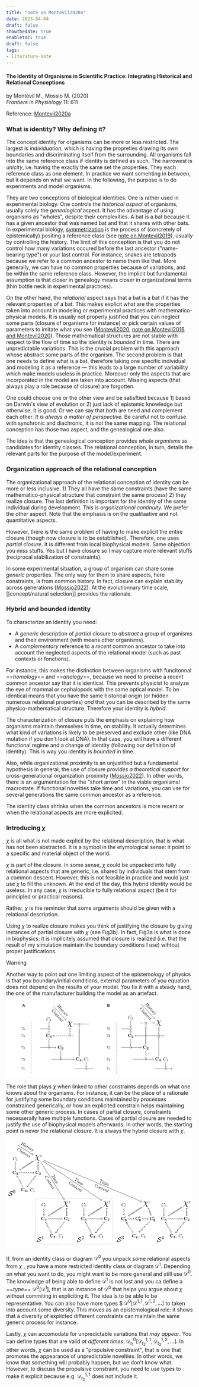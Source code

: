 ```yaml
---
title: "note on Montevil2020a"
date: 2023-04-04
draft: false
showthedate: true
enabletoc: true
draft: false
tags:
- literature-note
---
```


#### **The Identity of Organisms in Scientific Practice: Integrating Historical and Relational Conceptions**     
by Montévil M., Mossio M. (2020)         
*Frontiers in Physiology* 11: 611       

Reference: [Montevil2020a](reference/Montevil2020a.md)


### What is identity? Why defining it?

The concept identity for organisms can be more or less restricted. The largest is *individuation*, which is having the propreties drawing its own boundaries and discriminating itself from the surrounding.  All organisms fall into the same reference class if identity is defined as such. The narrowest is *unicity*, i.e. having the exactly the same set the properties. They each reference class as one element. In practice we want somehting in between, but it depends on what we want. In the following, the purpose is to do experiments and model organisms.

They are two conceptions of biological identities. One is rather used in experimental biology. One controls the *historical aspect* of organisms, usually solely the *genealogical* aspect. It has the advantage of using organisms as "wholes", despite their complexities. A bat is a bat because it has a given ancestor that was named bat and that it shares with other bats. In experimental biology, [symmetrization](concept/symmetrization.md) is the process of (concretely of epistemically) positing a reference class (see [note on Montevil2019](note/note%20on%20Montevil2019.md)), usually by controlling the history. The limit of this conception is that you do not control how many variations occured before the last ancestor ("name-bearing type") or your last control. For instance, snakes are tetrapods because we refer to a common ancestor to name them like that. More generally, we can have no common properties because of variations, and be within the same reference class. However, the implicit but fundamental assumption is that closer in genealogy means closer in organizational terms (thin bottle neck in experimental practices).

On the other hand, the *relational* aspect says that a bat is a bat if it has the relevant properties of a bat. This makes explicit what are the properties taken into account in modeling or experimental practices with mathematico-physical models. It is usually not properly justified that you can neglect some parts (closure of organisms for instance) or pick certain values of parameters to imitate what you see ([Montevil2020](reference/Montevil2020.md), [note on Montevil2016 and Montevil2020](note/note%20on%20Montevil2016%20and%20Montevil2020.md)). Those mathematical structures are not stable with respect to the flow of time so the identity is *bounded* in time. There are unpredictable variations. This is the crucial problem with this approach whose abstract some parts of the organism. The second problem is that one needs to define what is a bat, therefore taking one specific individual and modeling it as a reference — this leads to a large number of variability which make models useless in practice. Moreover only the aspects that are incorporated in the model are taken into account. Missing aspects (that always play a role because of closure) are forgotten. 

One could choose one or the other view and be satisftied because 1) based on Darwin's view of evolution or 2) just lack of epistemic knowledge but otherwise, it is good. Or we can say that both are need and complement each other. *It is always a matter of perspective.* Be careful not to confuse with synchronic and diachronic, it is not the same mapping. The relational conception has those two aspect, and the genealogical one also. 

The idea is that the genealogical conception provides *whole organisms* as candidates for identity classes. The relational conception, in turn, details the relevant parts for the purpose of the model/experiment.

### Organization approach of the relational conception

The organizational approach of the relational conception of identity can be more or less inclusive. 1) They all have the same constraints (have the same mathematico-physical structure that constraint the same process) 2) they realize closure. The last definition is important for the identity of the same individual during development. This is *organizational continuity*. We prefer the other aspect. Note that the emphasis is on the qualitaative and not quantitative aspects.

However, there is the same problem of having to make explicit the entire closure (though now closure is to be established). Therefore, one uses *partial closure*. It is different from local biophysical models. Same objection: you miss stuffs. Yes but I have closure so I may capture more relevant stuffs (reciprocal stabilization of constraints). 

In some experimental situation, a group of organism can share some *generic* properties. The only way for them to share aspects, here constraints, is from common history. In fact, closure can explain stability across generations ([Mossio2022](reference/Mossio2022.md)). At the evolutionnary time scale, [[concept/natural selection]] provides the rationale. 

### Hybrid and bounded identity

To characterize an identity you need:

- A *generic* description of *partial* closure to *abstract* a group of organisms and their environment (with means other organisms).
- A *complementary* reference to a *recent* common ancestor to take into account the neglected aspects of the relational model (such as past contexts or fonctions). 

For instance, this makes the distinction between organisms with funcitonnal ==*homology*== and ==*analogy*==, because we need to precise a recent common ancestor say that it is identical. This prevents physicist to analyze the eye of mammal or cephalopods with the same optical model. To be identical means that you have the same historical origin (or hidden numerous relational properties) *and* that you can be described by the same physico-mathematical structure. Therefore your identity is *hybrid*.

The characterization of closure puts the emphasis on explaining how organisms maintain themselves in time, on stability. It actually determines what kind of variations is likely to be preserved and exclude other (like DNA mutation if you don't look at DNA). In that case, you will have a different functional regime and a change of identity (following our definition of identity). This is way you identity is *bounded* in time. 

Also, while organizational proximity is an unjustified but a fundamental hypothesis in general, the use of closure *provides a theoretical support* for cross-generational organization proximity ([Mossio2022](reference/Mossio2022.md)). In other words, there is an argumentation for the "short arrow" in the viable organismal macrostate. If functional novelties take time and variations, you can use for several generations the same common ancestor as a reference. 

The identity class shrinks when the common ancestors is more recent or when the relational aspects are more explicited. 

### Introducing $\chi$

$\chi$ is all what is not made explicit by the relational description, that is what has not been abstracted. It is a symbol in the etymological sense: it point to a specific and material object of the world. 

$\chi$ is part of the closure. In some sense, $\chi$  could be unpacked into fully relational aspects that are generic, i.e. shared by individuals that stem from a common descent. However, this is not feasible in practice and would just use $\chi$ to fill the unknown. At the end of the day, this hybrid identity would be useless. In any case, $\chi$ is irreducible to fully relational aspect (be it for principled or practical reasons).

Rather, $\chi$  is the reminder that some arguments should be given with a relational description. 

Using $\chi$  to realize closure makes you think of justifying the closure by giving instances of partial closure with $\chi$ (see Fig3b). In fact, Fig3a is what is done in biophysics: it is implicitely assumed that closure is realized (i.e. that the result of my simulation maintain the boundary conditions I use) wihtout proper justifications. 


>[!warning]
>
>Another way to point out one limiting aspect of the epistemology of physics is that you boundary/initial conditions, external parameters of you equation does not depend on the results of your model. You fix it with a steady hand, the one of the manufacturer building the model as an artefact. 


![](images/Pasted%20image%2020230404124000.png)

The role that plays $\chi$  when linked to other constraints depends on what one knows about the organisms. For instance, it can be the place of a rationale for justifying some boundary conditions maintained by processes constrained generically, or how an explicited constrain helps maintaining some other generic process. In cases of partial closure, constraints necesserally have multiple functions. Cases of partial closure are needed to justify the use of biophysical models afterwards. In other words, the starting point is never the relational closure. It is always the hybrid closure with $\chi$.

![](images/Pasted%20image%2020230405123654.png)

If, from an identity class or diagram $\mathcal{D}^0$ you unpack some relational aspects from $\chi$ , you have a more restricted identity class or diagram $\mathcal{D}^1$. Depending on what you want to do, you might want to be more general and still use  $\mathcal{D}^0$. The knowledge of being able to define $\mathcal{D}^1$ is not lost and you ca define a ==*type*== $\mathcal{D}^0[\mathcal{D}^1]$, that is an instance of $\mathcal{D}^0$ that helps you argue about $\chi$  without commiting in expliciting it. The idea is to be able to be representative. You can also have more types $ $\mathcal{D}^0[\mathcal{D}^{1,1},\mathcal{D}^{1,2},...]$ to taken into account some diversity. This moves as an epistemological role: it shows that a diversity of explicted different constraints can maintain the same generic process for instance.

Lastly, $\chi$ can accomodate for unpredictable variations that *may appear*. You can define types that are valid *at different times*: $\mathcal{D}_{t_1}^0[\mathcal{D}^{1,1}_{t_2},\mathcal{D}^{1,2}_{t_2},...]$. In other words, $\chi$ can be used as a "propulsive constraint", that is one that promotes the appearance of unpredictable novelties. In other words, we know that something will probably happen, but we don't know what.  However, to discuss the propulsive constraint, you need to use types to make it explicit because e.g. $\mathcal{D}^{1,1}_{t_2}$  does not include it.